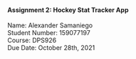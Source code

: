 #### Assignment 2: Hockey Stat Tracker App
Name: Alexander Samaniego  
Student Number: 159077197  
Course: DPS926  
Due Date: October 28th, 2021  
